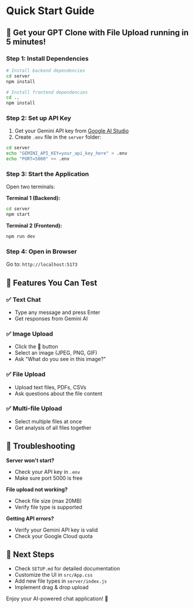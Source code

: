 # Quick Start Guide

## 🚀 Get your GPT Clone with File Upload running in 5 minutes!

### Step 1: Install Dependencies

```bash
# Install backend dependencies
cd server
npm install

# Install frontend dependencies  
cd ..
npm install
```

### Step 2: Set up API Key

1. Get your Gemini API key from [Google AI Studio](https://makersuite.google.com/app/apikey)
2. Create `.env` file in the `server` folder:

```bash
cd server
echo "GEMINI_API_KEY=your_api_key_here" > .env
echo "PORT=5000" >> .env
```

### Step 3: Start the Application

Open two terminals:

**Terminal 1 (Backend):**
```bash
cd server
npm start
```

**Terminal 2 (Frontend):**
```bash
npm run dev
```

### Step 4: Open in Browser

Go to: `http://localhost:5173`

## 🎯 Features You Can Test

### ✅ Text Chat
- Type any message and press Enter
- Get responses from Gemini AI

### ✅ Image Upload  
- Click the 📎 button
- Select an image (JPEG, PNG, GIF)
- Ask "What do you see in this image?"

### ✅ File Upload
- Upload text files, PDFs, CSVs
- Ask questions about the file content

### ✅ Multi-file Upload
- Select multiple files at once
- Get analysis of all files together

## 🔧 Troubleshooting

**Server won't start?**
- Check your API key in `.env`
- Make sure port 5000 is free

**File upload not working?**
- Check file size (max 20MB)
- Verify file type is supported

**Getting API errors?**
- Verify your Gemini API key is valid
- Check your Google Cloud quota

## 📝 Next Steps

- Check `SETUP.md` for detailed documentation
- Customize the UI in `src/App.css`
- Add new file types in `server/index.js`
- Implement drag & drop upload

Enjoy your AI-powered chat application! 🎉
